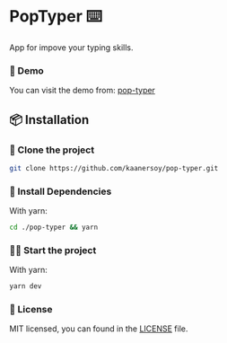# PopTyper ⌨️

App for impove your typing skills.

### 🔴 Demo 
You can visit the demo from: [pop-typer]()

## 📦 Installation

### 📰 Clone the project

```bash
git clone https://github.com/kaanersoy/pop-typer.git
```

### 🔻 Install Dependencies

With yarn:
```bash
cd ./pop-typer && yarn
```

### 🏃‍♂️ Start the project

With yarn:
```bash
yarn dev
```


### 📃 License

MIT licensed, you can found in the [LICENSE](https://github.com/kaanersoy/pop-typer/blob/main/LICENSE) file.

